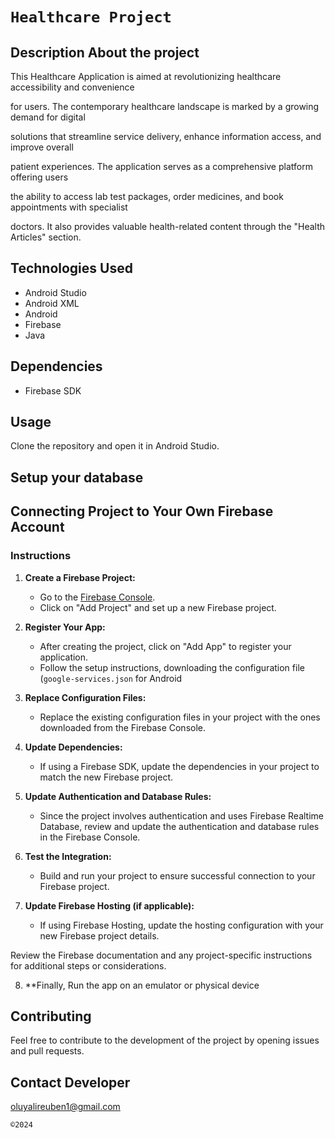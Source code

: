 # `Healthcare Project`
## Description About the project
This Healthcare Application is aimed at revolutionizing healthcare accessibility and convenience 

for users. The contemporary healthcare landscape is marked by a growing demand for digital 

solutions that streamline service delivery, enhance information access, and improve overall 

patient experiences. The application serves as a comprehensive platform offering users 

the ability to access lab test packages, order medicines, and book appointments with specialist 

doctors. It also provides valuable health-related content through the "Health Articles" section.


## Technologies Used
- Android Studio
- Android XML
- Android 
- Firebase
- Java


## Dependencies
- Firebase SDK

## Usage
Clone the repository and open it in Android Studio.  



## Setup your database
## Connecting Project to Your Own Firebase Account
### Instructions

1. **Create a Firebase Project:**
   - Go to the [Firebase Console](https://console.firebase.google.com/).
   - Click on "Add Project" and set up a new Firebase project.

2. **Register Your App:**
   - After creating the project, click on "Add App" to register your application.
   - Follow the setup instructions, downloading the configuration file (`google-services.json` for Android

3. **Replace Configuration Files:**
   - Replace the existing configuration files in your project with the ones downloaded from the Firebase Console.

4. **Update Dependencies:**
   - If using a Firebase SDK, update the dependencies in your project to match the new Firebase project.

5. **Update Authentication and Database Rules:**
   - Since the project involves authentication and uses Firebase Realtime Database, review and update the authentication and database rules in the Firebase Console.

6. **Test the Integration:**
   - Build and run your project to ensure successful connection to your Firebase project.

7. **Update Firebase Hosting (if applicable):**
   - If using Firebase Hosting, update the hosting configuration with your new Firebase project details.

Review the Firebase documentation and any project-specific instructions for additional steps or considerations.

8. **Finally, Run the app on an emulator or physical device


## Contributing
Feel free to contribute to the development of the project by opening issues and pull requests.


## Contact Developer
oluyalireuben1@gmail.com

 `©2024`




